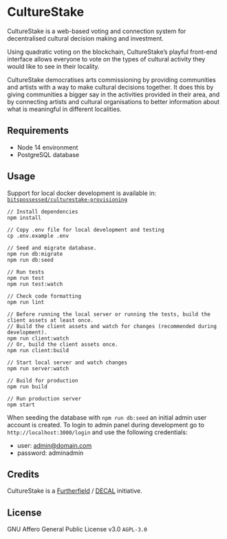 # CultureStake

CultureStake is a web-based voting and connection system for decentralised cultural decision making and investment.

Using quadratic voting on the blockchain, CultureStake’s playful front-end interface allows everyone to vote on the types of cultural activity they would like to see in their locality.

CultureStake democratises arts commissioning by providing communities and artists with a way to make cultural decisions together. It does this by giving communities a bigger say in the activities provided in their area, and by connecting artists and cultural organisations to better information about what is meaningful in different localities.

## Requirements

- Node 14 environment
- PostgreSQL database

## Usage

Support for local docker development is available in:
[`bitspossessed/culturestake-provisioning`](https://github.com/bitspossessed/culturestake-provisioning)

```
// Install dependencies
npm install

// Copy .env file for local development and testing
cp .env.example .env

// Seed and migrate database.
npm run db:migrate
npm run db:seed

// Run tests
npm run test
npm run test:watch

// Check code formatting
npm run lint

// Before running the local server or running the tests, build the client assets at least once.
// Build the client assets and watch for changes (recommended during development).
npm run client:watch
// Or, build the client assets once.
npm run client:build

// Start local server and watch changes
npm run server:watch 

// Build for production
npm run build

// Run production server
npm start
```

When seeding the database with `npm run db:seed` an initial admin user account is created. To login to admin panel during development go to `http://localhost:3000/login` and use the following credentials:

- user: admin@domain.com
- password: adminadmin

## Credits

CultureStake is a [Furtherfield](https://www.furtherfield.org/) / [DECAL](http://www.decal.is/) initiative.

## License

GNU Affero General Public License v3.0 `AGPL-3.0`
